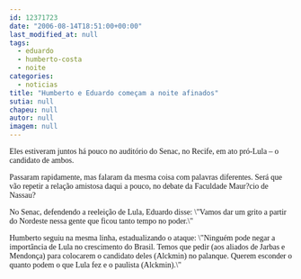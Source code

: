 ```yaml
---
id: 12371723
date: "2006-08-14T18:51:00+00:00"
last_modified_at: null
tags:
  - eduardo
  - humberto-costa
  - noite
categories:
  - noticias
title: "Humberto e Eduardo começam a noite afinados"
sutia: null
chapeu: null
autor: null
imagem: null
---
```

<p><FONT face=\"Times New Roman\"></p>
<p><P><FONT face=Verdana>Eles estiveram juntos há pouco no auditório do Senac, no Recife, em ato pró-Lula – o candidato de ambos. </FONT></P></p>
<p><P><FONT face=Verdana>Passaram rapidamente, mas falaram da mesma coisa com palavras diferentes. Será que vão repetir a relação amistosa daqui a pouco, no debate da Faculdade Maur?cio de Nassau?</FONT></P></p>
<p><P><FONT face=Verdana>No Senac,&nbsp;defendendo a reeleição de Lula, Eduardo disse: \"Vamos dar um grito a partir do Nordeste nessa gente que ficou tanto tempo no poder.\"</FONT></P></p>
<p><P><FONT face=Verdana>Humberto seguiu na mesma linha, estadualizando o ataque: \"Ninguém pode negar a importância de Lula no crescimento do Brasil. Temos que pedir (aos aliados de Jarbas e Mendonça) para colocarem o candidato deles (Alckmin) no palanque. Querem esconder o quanto podem o que Lula fez e o paulista (Alckmin).\"</FONT></P></FONT> </p>
